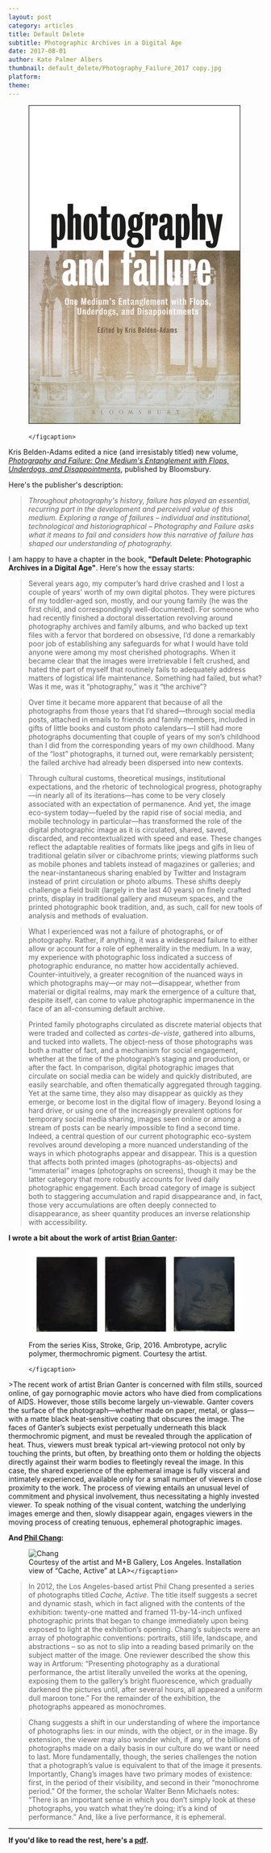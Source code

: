 ```yaml
---
layout: post
category: articles
title: Default Delete
subtitle: Photographic Archives in a Digital Age
date: 2017-08-01
author: Kate Palmer Albers
thumbnail: default_delete/Photography_Failure_2017 copy.jpg
platform:
theme:
---
```


<figure class="figure-sm">
	<img src="../assets/images/default_delete/Photography_Failure_2017 copy.jpg" alt="Default-delete-cover" />
	<figcaption>

	</figcaption>
</figure>

Kris Belden-Adams edited a nice (and irresistably titled) new volume, [*Photography and Failure: One Medium's Entanglement with Flops, Underdogs, and Disappointments*](https://www.bloomsbury.com/us/photography-and-failure-9781474293402/), published by Bloomsbury.

Here's the publisher's description:

> *Throughout photography's history, failure has played an essential, recurring part in the development and perceived value of this medium. Exploring a range of failures – individual and institutional, technological and historiographical – Photography and Failure asks what it means to fail and considers how this narrative of failure has shaped our understanding of photography.*

I am happy to have a chapter in the book, **"Default Delete: Photographic Archives in a Digital Age"**. Here's how the essay starts:

> Several years ago, my computer’s hard drive crashed and I lost a couple of years’ worth of my own digital photos. They were pictures of my toddler-aged son, mostly, and our young family (he was the first child, and correspondingly well-documented). For someone who had recently finished a doctoral dissertation revolving around photography archives and family albums, and who backed up text files with a fervor that bordered on obsessive, I’d done a remarkably poor job of establishing any safeguards for what I would have told anyone were among my most cherished photographs. When it became clear that the images were irretrievable I felt crushed, and hated the part of myself that routinely fails to adequately address matters of logistical life maintenance. Something had failed, but what? Was it me, was it “photography,” was it “the archive”?

>Over time it became more apparent that because of all the photographs from those years that I’d shared—through social media posts, attached in emails to friends and family members, included in gifts of little books and custom photo calendars—I still had more photographs documenting that couple of years of my son’s childhood than I did from the corresponding years of my own childhood. Many of the “lost” photographs, it turned out, were remarkably persistent; the failed archive had already been dispersed into new contexts.

>Through cultural customs, theoretical musings, institutional expectations, and the rhetoric of technological progress, photography—in nearly all of its iterations—has come to be very closely associated with an expectation of permanence. And yet, the image eco-system today—fueled by the rapid rise of social media, and mobile technology in particular—has transformed the role of the digital photographic image as it is circulated, shared, saved, discarded, and recontextualized with speed and ease. These changes reflect the adaptable realities of formats like jpegs and gifs in lieu of traditional gelatin silver or cibachrome prints; viewing platforms such as mobile phones and tablets instead of magazines or galleries; and the near-instantaneous sharing enabled by Twitter and Instagram instead of print circulation or photo albums. These shifts deeply challenge a field built (largely in the last 40 years) on finely crafted prints, display in traditional gallery and museum spaces, and the printed photographic book tradition, and, as such, call for new tools of analysis and methods of evaluation.

>What I experienced was not a failure of photographs, or of photography. Rather, if anything, it was a widespread failure to either allow or account for a role of ephemerality in the medium. In a way, my experience with photographic loss indicated a success of photographic endurance, no matter how accidentally achieved. Counter-intuitively, a greater recognition of the nuanced ways in which photographs may—or may not—disappear, whether from material or digital realms, may mark the emergence of a culture that, despite itself, can come to value photographic impermanence in the face of an all-consuming default archive.

>Printed family photographs circulated as discrete material objects that were traded and collected as *cartes-de-viste*, gathered into albums, and tucked into wallets. The object-ness of those photographs was both a matter of fact, and a mechanism for social engagement, whether at the time of the photograph’s staging and production, or after the fact.  In comparison, digital photographic images that circulate on social media can be widely and quickly distributed, are easily searchable, and often thematically aggregated through tagging.  Yet at the same time, they also may disappear as quickly as they emerge, or become lost in the digital flow of imagery. Beyond losing a hard drive, or using one of the increasingly prevalent options for temporary social media sharing, images seen online or among a stream of posts can be nearly impossible to find a second time. Indeed, a central question of our current photographic eco-system revolves around developing a more nuanced understanding of the ways in which photographs appear and disappear. This is a question that affects both printed images (photographs-as-objects) and “immaterial” images (photographs on screens), though it may be the latter category that more robustly accounts for lived daily photographic engagement. Each broad category of image is subject both to staggering accumulation and rapid disappearance and, in fact, those very accumulations are often deeply connected to disappearance, as sheer quantity produces an inverse relationship with accessibility.

**I wrote a bit about the work of artist [Brian Ganter](https://www.brianganter.com/):**

<figure class="figure">
	<img src="../assets/images/default_delete/Ganter_Henson copy.jpg" alt="Ganter" />
	<figcaption>From the series Kiss, Stroke, Grip, 2016. Ambrotype, acrylic polymer, thermochromic pigment. Courtesy the artist.

	</figcaption>
</figure>
>The recent work of artist Brian Ganter is concerned with film stills, sourced online, of gay pornographic movie actors who have died from complications of AIDS. However, those stills become largely un-viewable. Ganter covers the surface of the photograph—whether made on paper, metal, or glass—with a matte black heat-sensitive coating that obscures the image. The faces of Ganter’s subjects exist perpetually underneath this black thermochromic pigment, and must be revealed through the application of heat. Thus, viewers must break typical art-viewing protocol not only by touching the prints, but often, by breathing onto them or holding the objects directly against their warm bodies to fleetingly reveal the image. In this case, the shared experience of the ephemeral image is fully visceral and intimately experienced, available only for a small number of viewers in close proximity to the work. The process of viewing entails an unusual level of commitment and physical involvement, thus necessitating a highly invested viewer. To speak nothing of the visual content, watching the underlying images emerge and then, slowly disappear again, engages viewers in the moving process of creating tenuous, ephemeral photographic images.

**And [Phil Chang](https://www.philchang.com/):**

<figure class="figure">
	<img src="../assets/images/default_delete/M–B-Chang.jpeg" alt="Chang" />
	<figcaption>Courtesy of the artist and M+B Gallery, Los Angeles. Installation view of “Cache, Active” at LA><ART, March 10 - April 14, 2012

	</figcaption>
</figure>


>In 2012, the Los Angeles-based artist Phil Chang presented a series of photographs titled *Cache, Active*.  The title itself suggests a secret and dynamic stash, which in fact aligned with the contents of the exhibition: twenty-one matted and framed 11-by-14-inch unfixed photographic prints that began to change immediately upon being exposed to light at the exhibition’s opening.  Chang’s subjects were an array of photographic conventions: portraits, still life, landscape, and abstractions – so as not to slip into a reading based primarily on the subject matter of the image. One reviewer described the show this way in Artforum: “Presenting photography as a durational performance, the artist literally unveiled the works at the opening, exposing them to the gallery’s bright fluorescence, which gradually darkened the pictures until, after several hours, all appeared a uniform dull maroon tone.”  For the remainder of the exhibition, the photographs appeared as monochromes.

>Chang suggests a shift in our understanding of where the importance of photographs lies: in our minds, with the object, or in the image. By extension, the viewer may also wonder which, if any, of the billions of photographs made on a daily basis in our culture do we want or need to last. More fundamentally, though, the series challenges the notion that a photograph’s value is equivalent to that of the image it presents.  Importantly, Chang’s images have two primary modes of existence: first, in the period of their visibility, and second in their “monochrome period.” Of the former, the scholar Walter Benn Michaels notes: “There is an important sense in which you don’t simply look at these photographs, you watch what they’re doing; it’s a kind of performance.”  And, like a live performance, it is ephemeral.

*************
**If you'd like to read the rest, here's a [pdf](assets/pdfs/defaultdelete.pdf).**

